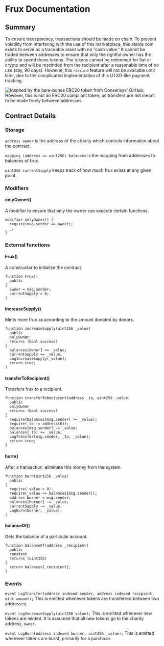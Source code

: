 # Frux Documentation

## Summary

To ensure transparency, transactions should be made on chain. To prevent volatility from interfering with the use of this marketplace, this stable coin exists to serve as a traceable asset with no "cash value." It cannot be traded between addresses to ensure that only the rightful owner has the ability to spend those tokens. The tokens cannot be redeemed for fiat or crypto and will be rescinded from the recipient after a reasonable time of no use (say, 90 days). However, this `rescind` feature will not be available until later, due to the complicated implementation of this UTXO-like payment tracking.

![Inspired by the bare-bones ERC20 token from Consensys' GitHub](https://github.com/ConsenSys/Tokens/blob/master/contracts/StandardToken.sol). However, this is not an ERC20 compliant token, as transfers are not meant to be made freely between addresses.

## Contract Details

### Storage
`address owner` is the address of the charity which controls information about the contract.

`mapping (address => uint256) balances` is the mapping from addresses to balances of frux.

`uint256 currentSupply` keeps track of how much frux exists at any given point.

### Modifiers

#### onlyOwner()
A modifier to ensure that only the owner can execute certain functions.
```
modifier onlyOwner() {
  require(msg.sender == owner);
  _;
}
```

### External functions

#### Frux()
A constructor to initialize the contract.
```
function Frux()
  public
{
  owner = msg.sender;
  currentSupply = 0;
}
```

#### increaseSupply()
Mints more frux as according to the amount donated by donors.
```
function increaseSupply(uint256 _value)
  public
  onlyOwner
  returns (bool success)
{
  balances[owner] += _value;
  currentSupply += _value;
  LogIncreaseSupply(_value);
  return true;
}
```

#### transferToRecipient()
Transfers frux to a recipient.
```
function transferToRecipient(address _to, uint256 _value)
  public
  onlyOwner
  returns (bool success)
{
  require(balances[msg.sender] >= _value);
  require(_to != address(0));
  balances[msg.sender] -= _value;
  balances[_to] += _value;
  LogTransfer(msg.sender, _to, _value);
  return true;
}
```

#### burn()
After a transaction, eliminate this money from the system.
```
function burn(uint256 _value)
  public
{
  require(_value > 0);
  require(_value <= balances[msg.sender]);
  address burner = msg.sender;
  balances[burner] -= _value;
  currentSupply -= _value;
  LogBurn(burner, _value);
}
```

#### balanceOf()
Gets the balance of a particular account.
```
function balanceOf(address _recipient)
  public
  constant
  returns (uint256)
{
  return balances[_recipient];
}
```

### Events

`event LogTransfer(address indexed sender, address indexed recipient, uint amount);` This is emitted whenever tokens are transferred between two addresses.

`event LogIncreaseSupply(uint256 value);` This is emitted whenever new tokens are minted. It is assumed that all new tokens go to the charity address, `owner`.

`event LogBurn(address indexed burner, uint256 _value);` This is emitted whenever tokens are burnt, primarily for a purchase.
